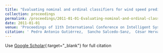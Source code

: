 ```yaml
---
title: "Evaluating nominal and ordinal classifiers for wind speed prediction from synoptic pressure patterns"
collection: proceedings
permalink: /proceedings/2011-01-01-Evaluating-nominal-and-ordinal-classifiers-for-wind-speed-prediction-from-synoptic-pressure-patterns
date: 2011-01-01
venue: 'Proceedings of 11th International Conference on Intelligent Systems Design andApplications (ISDA 2011)'
citation: ' Pedro Antonio Gutiérrez,  Sancho Salcedo-Sanz,  César Hervás-Martínez,  Leo Carro-Calvo,  Javier Sánchez-Monedero,  Luis Prieto, &quot;Evaluating nominal and ordinal classifiers for wind speed prediction from synoptic pressure patterns.&quot; Proceedings of 11th International Conference on Intelligent Systems Design andApplications (ISDA 2011), 2011, pp.1265-1270.'
---
```

Use [Google Scholar](https://scholar.google.com/scholar?q=Evaluating+nominal+and+ordinal+classifiers+for+wind+speed+prediction+from+synoptic+pressure+patterns){:target="_blank"} for full citation
